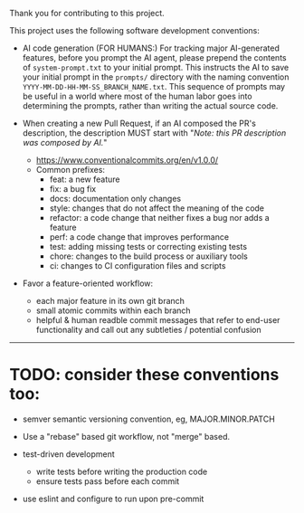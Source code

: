 Thank you for contributing to this project.

This project uses the following software development conventions:

- AI code generation (FOR HUMANS:) For tracking major AI-generated features, before you prompt the AI agent, please prepend the
  contents of `system-prompt.txt` to your initial prompt. This instructs the AI to save your initial prompt in the `prompts/`
  directory with the naming convention `YYYY-MM-DD-HH-MM-SS_BRANCH_NAME.txt`. This sequence of prompts may be useful in a
  world where most of the human labor goes into determining the prompts, rather than writing the actual source code.

- When creating a new Pull Request, if an AI composed the PR's description, the description MUST start with "*Note: this PR
  description was composed by AI.*"
    - https://www.conventionalcommits.org/en/v1.0.0/
    - Common prefixes:
        - feat: a new feature
        - fix: a bug fix
        - docs: documentation only changes
        - style: changes that do not affect the meaning of the code
        - refactor: a code change that neither fixes a bug nor adds a feature
        - perf: a code change that improves performance
        - test: adding missing tests or correcting existing tests
        - chore: changes to the build process or auxiliary tools
        - ci: changes to CI configuration files and scripts

- Favor a feature-oriented workflow:
    - each major feature in its own git branch
    - small atomic commits within each branch
    - helpful & human readble commit messages that refer to end-user functionality and call out any subtleties / potential confusion


------------------------------

# TODO: consider these conventions too:


- semver semantic versioning convention, eg, MAJOR.MINOR.PATCH

- Use a "rebase" based git workflow, not "merge" based.


- test-driven development
    - write tests before writing the production code
    - ensure tests pass before each commit

- use eslint and configure to run upon pre-commit
